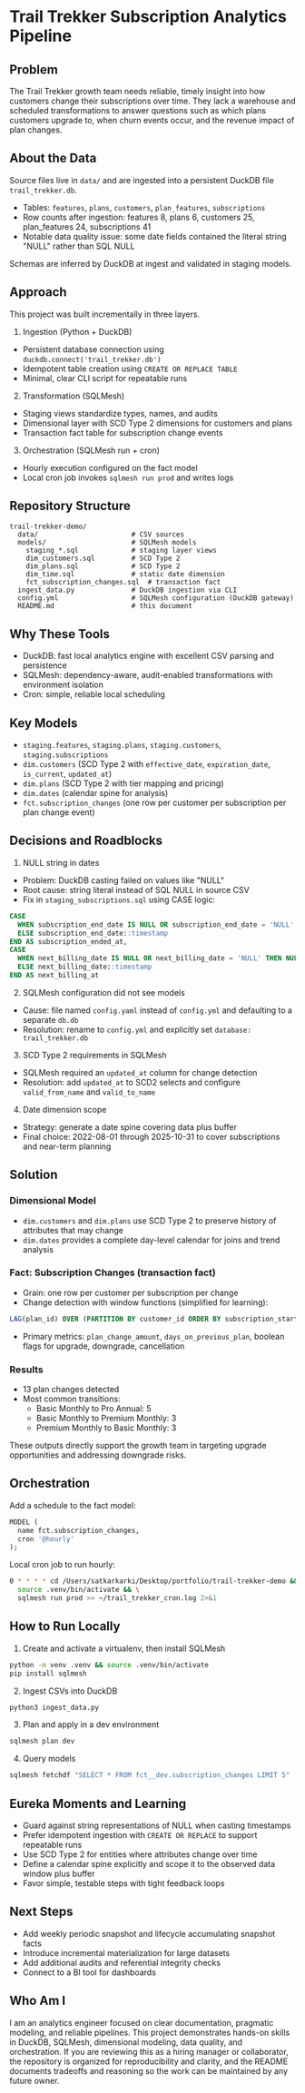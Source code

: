 # Trail Trekker Subscription Analytics Pipeline

## Problem
The Trail Trekker growth team needs reliable, timely insight into how customers change their subscriptions over time. They lack a warehouse and scheduled transformations to answer questions such as which plans customers upgrade to, when churn events occur, and the revenue impact of plan changes.

## About the Data
Source files live in `data/` and are ingested into a persistent DuckDB file `trail_trekker.db`.
- Tables: `features`, `plans`, `customers`, `plan_features`, `subscriptions`
- Row counts after ingestion: features 8, plans 6, customers 25, plan_features 24, subscriptions 41
- Notable data quality issue: some date fields contained the literal string "NULL" rather than SQL NULL

Schemas are inferred by DuckDB at ingest and validated in staging models.

## Approach
This project was built incrementally in three layers.

1) Ingestion (Python + DuckDB)
- Persistent database connection using `duckdb.connect('trail_trekker.db')`
- Idempotent table creation using `CREATE OR REPLACE TABLE`
- Minimal, clear CLI script for repeatable runs

2) Transformation (SQLMesh)
- Staging views standardize types, names, and audits
- Dimensional layer with SCD Type 2 dimensions for customers and plans
- Transaction fact table for subscription change events

3) Orchestration (SQLMesh run + cron)
- Hourly execution configured on the fact model
- Local cron job invokes `sqlmesh run prod` and writes logs

## Repository Structure
```text
trail-trekker-demo/
  data/                       # CSV sources
  models/                     # SQLMesh models
    staging_*.sql             # staging layer views
    dim_customers.sql         # SCD Type 2
    dim_plans.sql             # SCD Type 2
    dim_time.sql              # static date dimension
    fct_subscription_changes.sql  # transaction fact
  ingest_data.py              # DuckDB ingestion via CLI
  config.yml                  # SQLMesh configuration (DuckDB gateway)
  README.md                   # this document
```

## Why These Tools
- DuckDB: fast local analytics engine with excellent CSV parsing and persistence
- SQLMesh: dependency-aware, audit-enabled transformations with environment isolation
- Cron: simple, reliable local scheduling

## Key Models
- `staging.features`, `staging.plans`, `staging.customers`, `staging.subscriptions`
- `dim.customers` (SCD Type 2 with `effective_date`, `expiration_date`, `is_current`, `updated_at`)
- `dim.plans` (SCD Type 2 with tier mapping and pricing)
- `dim.dates` (calendar spine for analysis)
- `fct.subscription_changes` (one row per customer per subscription per plan change event)

## Decisions and Roadblocks

1) NULL string in dates
- Problem: DuckDB casting failed on values like "NULL"
- Root cause: string literal instead of SQL NULL in source CSV
- Fix in `staging_subscriptions.sql` using CASE logic:
```sql
CASE
  WHEN subscription_end_date IS NULL OR subscription_end_date = 'NULL' THEN NULL
  ELSE subscription_end_date::timestamp
END AS subscription_ended_at,
CASE
  WHEN next_billing_date IS NULL OR next_billing_date = 'NULL' THEN NULL
  ELSE next_billing_date::timestamp
END AS next_billing_at
```

2) SQLMesh configuration did not see models
- Cause: file named `config.yaml` instead of `config.yml` and defaulting to a separate `db.db`
- Resolution: rename to `config.yml` and explicitly set `database: trail_trekker.db`

3) SCD Type 2 requirements in SQLMesh
- SQLMesh required an `updated_at` column for change detection
- Resolution: add `updated_at` to SCD2 selects and configure `valid_from_name` and `valid_to_name`

4) Date dimension scope
- Strategy: generate a date spine covering data plus buffer
- Final choice: 2022-08-01 through 2025-10-31 to cover subscriptions and near-term planning

## Solution

### Dimensional Model
- `dim.customers` and `dim.plans` use SCD Type 2 to preserve history of attributes that may change
- `dim.dates` provides a complete day-level calendar for joins and trend analysis

### Fact: Subscription Changes (transaction fact)
- Grain: one row per customer per subscription per change
- Change detection with window functions (simplified for learning):
```sql
LAG(plan_id) OVER (PARTITION BY customer_id ORDER BY subscription_started_at) AS previous_plan_id
```
- Primary metrics: `plan_change_amount`, `days_on_previous_plan`, boolean flags for upgrade, downgrade, cancellation

### Results
- 13 plan changes detected
- Most common transitions:
  - Basic Monthly to Pro Annual: 5
  - Basic Monthly to Premium Monthly: 3
  - Premium Monthly to Basic Monthly: 3

These outputs directly support the growth team in targeting upgrade opportunities and addressing downgrade risks.

## Orchestration
Add a schedule to the fact model:
```sql
MODEL (
  name fct.subscription_changes,
  cron '@hourly'
);
```
Local cron job to run hourly:
```bash
0 * * * * cd /Users/satkarkarki/Desktop/portfolio/trail-trekker-demo && \
  source .venv/bin/activate && \
  sqlmesh run prod >> ~/trail_trekker_cron.log 2>&1
```

## How to Run Locally
1) Create and activate a virtualenv, then install SQLMesh
```bash
python -m venv .venv && source .venv/bin/activate
pip install sqlmesh
```
2) Ingest CSVs into DuckDB
```bash
python3 ingest_data.py
```
3) Plan and apply in a dev environment
```bash
sqlmesh plan dev
```
4) Query models
```bash
sqlmesh fetchdf "SELECT * FROM fct__dev.subscription_changes LIMIT 5"
```

## Eureka Moments and Learning
- Guard against string representations of NULL when casting timestamps
- Prefer idempotent ingestion with `CREATE OR REPLACE` to support repeatable runs
- Use SCD Type 2 for entities where attributes change over time
- Define a calendar spine explicitly and scope it to the observed data window plus buffer
- Favor simple, testable steps with tight feedback loops

## Next Steps
- Add weekly periodic snapshot and lifecycle accumulating snapshot facts
- Introduce incremental materialization for large datasets
- Add additional audits and referential integrity checks
- Connect to a BI tool for dashboards

## Who Am I
I am an analytics engineer focused on clear documentation, pragmatic modeling, and reliable pipelines. This project demonstrates hands-on skills in DuckDB, SQLMesh, dimensional modeling, data quality, and orchestration. If you are reviewing this as a hiring manager or collaborator, the repository is organized for reproducibility and clarity, and the README documents tradeoffs and reasoning so the work can be maintained by any future owner.
